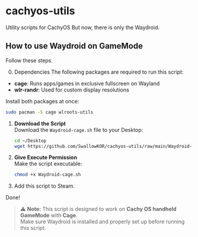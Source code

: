 # cachyos-utils
Utility scripts for CachyOS
But now, there is only the Waydroid.

## How to use Waydroid on GameMode 

Follow these steps.

0. Dependencies
The following packages are required to run this script:

- **cage**: Runs apps/games in exclusive fullscreen on Wayland  
- **wlr-randr**: Used for custom display resolutions  

Install both packages at once:

```bash
sudo pacman -S cage wlroots-utils
```

1. **Download the Script**  
    Download the `Waydroid-cage.sh` file to your Desktop:

    ```bash
    cd ~/Desktop
    wget https://github.com/SwallowKOR/cachyos-utils/raw/main/Waydroid-cage.sh
    ```

2. **Give Execute Permission**  
    Make the script executable:

    ```bash
    chmod +x Waydroid-cage.sh
    ```

3. Add this script to Steam.

Done!

> ⚠️ **Note:** This script is designed to work on **Cachy OS handheld GameMode** with **Cage**.  
> Make sure Waydroid is installed and properly set up before running this script.

